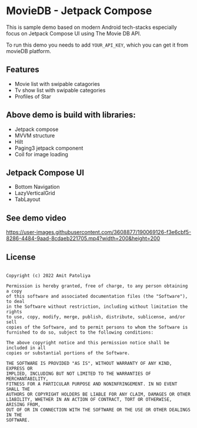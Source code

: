 # MovieDB - Jetpack Compose

This is sample demo based on modern Android tech-stacks especially focus on Jetpack Compose UI using The Movie DB API.

To run this demo you needs to add ```YOUR_API_KEY```, which you can get it from movieDB platform.

## Features
- Movie list with swipable catagories
- Tv show list with swipable categories
- Profiles of Star


## Above demo is build with libraries:
- Jetpack compose
- MVVM structure
- Hilt
- Paging3 jetpack component
- Coil for image loading


## Jetpack Compose UI
- Bottom Navigation
- LazyVerticalGrid
- TabLayout


## See demo video
https://user-images.githubusercontent.com/3608877/190069126-f3e6cbf5-8286-4484-9aad-8cdaeb221705.mp4?width=200&height=200


## License
```MIT License

Copyright (c) 2022 Amit Patoliya

Permission is hereby granted, free of charge, to any person obtaining a copy
of this software and associated documentation files (the "Software"), to deal
in the Software without restriction, including without limitation the rights
to use, copy, modify, merge, publish, distribute, sublicense, and/or sell
copies of the Software, and to permit persons to whom the Software is
furnished to do so, subject to the following conditions:

The above copyright notice and this permission notice shall be included in all
copies or substantial portions of the Software.

THE SOFTWARE IS PROVIDED "AS IS", WITHOUT WARRANTY OF ANY KIND, EXPRESS OR
IMPLIED, INCLUDING BUT NOT LIMITED TO THE WARRANTIES OF MERCHANTABILITY,
FITNESS FOR A PARTICULAR PURPOSE AND NONINFRINGEMENT. IN NO EVENT SHALL THE
AUTHORS OR COPYRIGHT HOLDERS BE LIABLE FOR ANY CLAIM, DAMAGES OR OTHER
LIABILITY, WHETHER IN AN ACTION OF CONTRACT, TORT OR OTHERWISE, ARISING FROM,
OUT OF OR IN CONNECTION WITH THE SOFTWARE OR THE USE OR OTHER DEALINGS IN THE
SOFTWARE.
```


